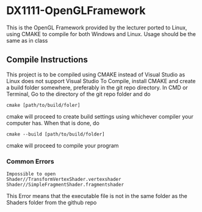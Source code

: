 # DX1111-OpenGLFramework
This is the OpenGL Framework provided by the lecturer ported to Linux, using CMAKE to compile for both Windows and Linux.
Usage should be the same as in class
## Compile Instructions
This project is to be compiled using CMAKE instead of Visual Studio as Linux does not support Visual Studio
To Compile, install CMAKE and create a build folder somewhere, preferably in the git repo directory.
In CMD or Terminal, Go to the directory of the git repo folder and do
```
cmake [path/to/build/foler]
```
cmake will proceed to create build settings using whichever compiler your computer has.
When that is done, do
```
cmake --build [path/to/build/folder]
```
cmake will proceed to compile your program

### Common Errors
```
Impossible to open
Shader//TransformVertexShader.vertexshader
Shader//SimpleFragmentShader.fragmentshader
```
This Error means that the executable file is not in the same folder as the Shaders folder from the github repo
